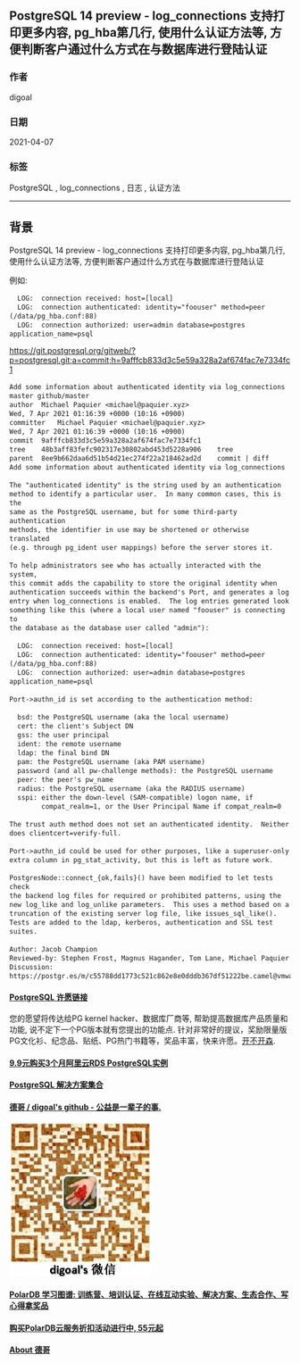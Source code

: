 ## PostgreSQL 14 preview - log_connections 支持打印更多内容, pg_hba第几行, 使用什么认证方法等, 方便判断客户通过什么方式在与数据库进行登陆认证         
                
### 作者                
digoal                
                
### 日期                
2021-04-07                 
                
### 标签                
PostgreSQL , log_connections , 日志 , 认证方法                      
                
----                
                
## 背景     
PostgreSQL 14 preview - log_connections 支持打印更多内容, pg_hba第几行, 使用什么认证方法等, 方便判断客户通过什么方式在与数据库进行登陆认证   
  
例如:    
  
```  
  LOG:  connection received: host=[local]  
  LOG:  connection authenticated: identity="foouser" method=peer (/data/pg_hba.conf:88)  
  LOG:  connection authorized: user=admin database=postgres application_name=psql  
```  
  
https://git.postgresql.org/gitweb/?p=postgresql.git;a=commit;h=9afffcb833d3c5e59a328a2af674fac7e7334fc1  
    
```  
Add some information about authenticated identity via log_connections master github/master  
author	Michael Paquier <michael@paquier.xyz>	  
Wed, 7 Apr 2021 01:16:39 +0000 (10:16 +0900)  
committer	Michael Paquier <michael@paquier.xyz>	  
Wed, 7 Apr 2021 01:16:39 +0000 (10:16 +0900)  
commit	9afffcb833d3c5e59a328a2af674fac7e7334fc1  
tree	48b3aff83fefc902317e30802abd453d5228a906	tree  
parent	8ee9b662daa6d51b54d21ec274f22a218462ad2d	commit | diff  
Add some information about authenticated identity via log_connections  
  
The "authenticated identity" is the string used by an authentication  
method to identify a particular user.  In many common cases, this is the  
same as the PostgreSQL username, but for some third-party authentication  
methods, the identifier in use may be shortened or otherwise translated  
(e.g. through pg_ident user mappings) before the server stores it.  
  
To help administrators see who has actually interacted with the system,  
this commit adds the capability to store the original identity when  
authentication succeeds within the backend's Port, and generates a log  
entry when log_connections is enabled.  The log entries generated look  
something like this (where a local user named "foouser" is connecting to  
the database as the database user called "admin"):  
  
  LOG:  connection received: host=[local]  
  LOG:  connection authenticated: identity="foouser" method=peer (/data/pg_hba.conf:88)  
  LOG:  connection authorized: user=admin database=postgres application_name=psql  
  
Port->authn_id is set according to the authentication method:  
  
  bsd: the PostgreSQL username (aka the local username)  
  cert: the client's Subject DN  
  gss: the user principal  
  ident: the remote username  
  ldap: the final bind DN  
  pam: the PostgreSQL username (aka PAM username)  
  password (and all pw-challenge methods): the PostgreSQL username  
  peer: the peer's pw_name  
  radius: the PostgreSQL username (aka the RADIUS username)  
  sspi: either the down-level (SAM-compatible) logon name, if  
        compat_realm=1, or the User Principal Name if compat_realm=0  
  
The trust auth method does not set an authenticated identity.  Neither  
does clientcert=verify-full.  
  
Port->authn_id could be used for other purposes, like a superuser-only  
extra column in pg_stat_activity, but this is left as future work.  
  
PostgresNode::connect_{ok,fails}() have been modified to let tests check  
the backend log files for required or prohibited patterns, using the  
new log_like and log_unlike parameters.  This uses a method based on a  
truncation of the existing server log file, like issues_sql_like().  
Tests are added to the ldap, kerberos, authentication and SSL test  
suites.  
  
Author: Jacob Champion  
Reviewed-by: Stephen Frost, Magnus Hagander, Tom Lane, Michael Paquier  
Discussion: https://postgr.es/m/c55788dd1773c521c862e8e0dddb367df51222be.camel@vmware.com  
```  
    
  
#### [PostgreSQL 许愿链接](https://github.com/digoal/blog/issues/76 "269ac3d1c492e938c0191101c7238216")
您的愿望将传达给PG kernel hacker、数据库厂商等, 帮助提高数据库产品质量和功能, 说不定下一个PG版本就有您提出的功能点. 针对非常好的提议，奖励限量版PG文化衫、纪念品、贴纸、PG热门书籍等，奖品丰富，快来许愿。[开不开森](https://github.com/digoal/blog/issues/76 "269ac3d1c492e938c0191101c7238216").  
  
  
#### [9.9元购买3个月阿里云RDS PostgreSQL实例](https://www.aliyun.com/database/postgresqlactivity "57258f76c37864c6e6d23383d05714ea")
  
  
#### [PostgreSQL 解决方案集合](https://yq.aliyun.com/topic/118 "40cff096e9ed7122c512b35d8561d9c8")
  
  
#### [德哥 / digoal's github - 公益是一辈子的事.](https://github.com/digoal/blog/blob/master/README.md "22709685feb7cab07d30f30387f0a9ae")
  
  
![digoal's wechat](../pic/digoal_weixin.jpg "f7ad92eeba24523fd47a6e1a0e691b59")
  
  
#### [PolarDB 学习图谱: 训练营、培训认证、在线互动实验、解决方案、生态合作、写心得拿奖品](https://www.aliyun.com/database/openpolardb/activity "8642f60e04ed0c814bf9cb9677976bd4")
  
  
#### [购买PolarDB云服务折扣活动进行中, 55元起](https://www.aliyun.com/activity/new/polardb-yunparter?userCode=bsb3t4al "e0495c413bedacabb75ff1e880be465a")
  
  
#### [About 德哥](https://github.com/digoal/blog/blob/master/me/readme.md "a37735981e7704886ffd590565582dd0")
  
